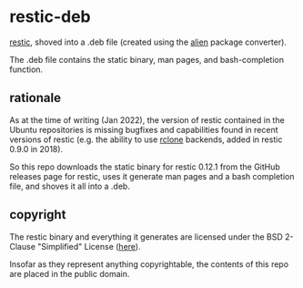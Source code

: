 
# restic-deb

[restic][restic-repo], shoved into a .deb file (created
using the [alien][alien] package converter).

The .deb file contains the static binary, man pages,
and bash-completion function.

## rationale

As at the time of writing (Jan 2022), the version of restic contained in
the Ubuntu repositories is missing bugfixes and capabilities found in
recent versions of restic (e.g. the ability to use [rclone][rclone]
backends, added in restic 0.9.0 in 2018).

So this repo downloads the static binary for restic 0.12.1 from the
GitHub releases page for restic, uses it generate man pages and a bash
completion file, and shoves it all into a .deb.

[restic-repo]: https://github.com/restic/restic/ 
[alien]: https://sourceforge.net/projects/alien-pkg-convert/
[rclone]: https://github.com/rclone/rclone 

## copyright

The restic binary and everything it generates are licensed under the BSD
2-Clause "Simplified" License ([here][restic-license]).

[restic-license]: https://github.com/restic/restic/blob/master/LICENSE

Insofar as they represent anything copyrightable, the contents of this
repo are placed in the public domain.

